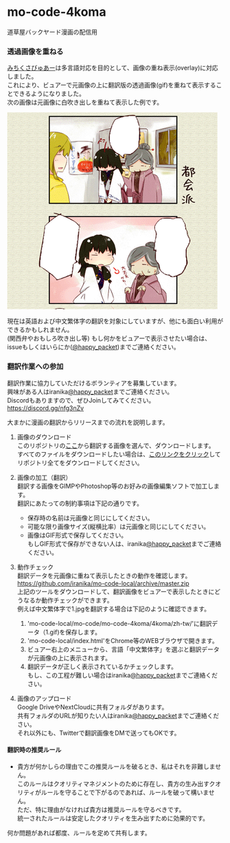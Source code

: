 # mo-code-4koma
道草屋バックヤード漫画の配信用

### 透過画像を重ねる

[みちくさびゅあー](https://iranika.github.io/mo-code/)は多言語対応を目的として、画像の重ね表示(overlay)に対応しました。  
これにより、ビュアーで元画像の上に翻訳版の透過画像(gif)を重ねて表示することできるようになりました。  
次の画像は元画像に白吹き出しを重ねて表示した例です。  

![](./overlay.gif)

現在は英語および中文繁体字の翻訳を対象にしていますが、他にも面白い利用ができるかもしれません。  
(関西弁やおもしろ吹き出し等)
もし何かをビュアーで表示させたい場合は、issueもしくはいらにか([@happy_packet](https://twitter.com/happy_packet))までご連絡ください。

### 翻訳作業への参加

翻訳作業に協力していただけるボランティアを募集しています。  
興味がある人はiranika[@happy_packet](https://twitter.com/happy_packet)までご連絡ください。  
Discordもありますので、ぜひJoinしてみてください。  
https://discord.gg/nfg3nZv

大まかに漫画の翻訳からリリースまでの流れを説明します。

1. 画像のダウンロード  
このリポジトリの[ここ](https://github.com/iranika/mo-code-4koma/tree/master/4koma/ja)から翻訳する画像を選んで、ダウンロードします。  
すべてのファイルをダウンロードしたい場合は、[このリンクをクリック](https://github.com/iranika/mo-code-4koma/archive/master.zip)してリポジトリ全てをダウンロードしてください。

1. 画像の加工（翻訳）  
翻訳する画像をGIMPやPhotoshop等のお好みの画像編集ソフトで加工します。  
翻訳にあたっての制約事項は下記の通りです。  
    - 保存時の名前は元画像と同じにしてください。
    - 可能な限り画像サイズ(縦横比率）は元画像と同じにしてください。
    - 画像はGIF形式で保存してください。  
    もしGIF形式で保存ができない人は、iranika[@happy_packet](https://twitter.com/happy_packet)までご連絡ください。  

1. 動作チェック  
翻訳データを元画像に重ねて表示したときの動作を確認します。  
https://github.com/iranika/mo-code-local/archive/master.zip  
上記のツールをダウンロードして、翻訳画像をビュアーで表示したときにどうなるか動作チェックができます。  
例えば中文繁体字で1.jpgを翻訳する場合は下記のように確認できます。
    1. 'mo-code-local/mo-code/mo-code-4koma/4koma/zh-tw/'に翻訳データ（1.gif)を保存します。
    2. 'mo-code-local/index.html'をChrome等のWEBブラウザで開きます。
    3. ビュアー右上のメニューから、言語「中文繁体字」を選ぶと翻訳データが元画像の上に表示されます。
    4. 翻訳データが正しく表示されているかチェックします。  
    もし、この工程が難しい場合はiranika[@happy_packet](https://twitter.com/happy_packet)までご連絡ください。  

1. 画像のアップロード  
Google DriveやNextCloudに共有フォルダがあります。  
共有フォルダのURLが知りたい人はiranika[@happy_packet](https://twitter.com/happy_packet)までご連絡ください。  
それ以外にも、Twitterで翻訳画像をDMで送ってもOKです。

#### 翻訳時の推奨ルール

- 貴方が何かしらの理由でこの推奨ルールを破るとき、私はそれを非難しません。  
このルールはクオリティマネジメントのために存在し、貴方の生み出すクオリティがルールを守ることで下がるのであれば、ルールを破って構いません。  
ただ、特に理由がなければ貴方は推奨ルールを守るべきです。  
統一されたルールは安定したクオリティを生み出すために効果的です。

何か問題があれば都度、ルールを定めて共有します。 
